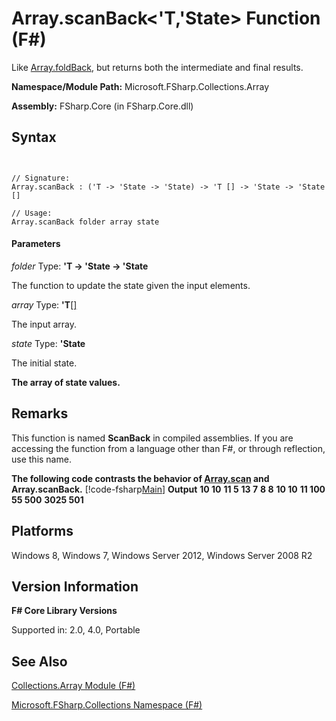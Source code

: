 # Array.scanBack<'T,'State> Function (F#)

Like [Array.foldBack](http://msdn.microsoft.com/en-us/library/1121a453-dead-4711-a0ca-cc147752989c), but returns both the intermediate and final results.

**Namespace/Module Path:** Microsoft.FSharp.Collections.Array

**Assembly:** FSharp.Core (in FSharp.Core.dll)


## Syntax


```


// Signature:
Array.scanBack : ('T -> 'State -> 'State) -> 'T [] -> 'State -> 'State []

// Usage:
Array.scanBack folder array state

```



#### Parameters
*folder*
Type: **'T -&gt; 'State -&gt; 'State**


The function to update the state given the input elements.


*array*
Type: **'T**[[]](http://msdn.microsoft.com/en-us/library/def20292-9aae-4596-9275-b94e594f8493)


The input array.


*state*
Type: **'State**


The initial state.



**The array of state values.**
## Remarks
This function is named **ScanBack** in compiled assemblies. If you are accessing the function from a language other than F#, or through reflection, use this name.

**The following code contrasts the behavior of [Array.scan](http://msdn.microsoft.com/en-us/library/f6893608-9146-450d-9ebb-a0016803fbb0) and Array.scanBack.**
[!code-fsharp[Main](snippets/fsarrays/snippet36.fs)]
**Output**
**10         10**
**11          5**
**13          7**
**8          8**
**10         10**
**11        100**
**55        500**
**3025        501**
## Platforms
Windows 8, Windows 7, Windows Server 2012, Windows Server 2008 R2


## Version Information
**F# Core Library Versions**

Supported in: 2.0, 4.0, Portable




## See Also
[Collections.Array Module &#40;F&#35;&#41;](Collections.Array-Module-%28FSharp%29.md)

[Microsoft.FSharp.Collections Namespace &#40;F&#35;&#41;](Microsoft.FSharp.Collections-Namespace-%28FSharp%29.md)

